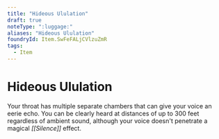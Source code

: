 ```yaml
---
title: "Hideous Ululation"
draft: true
noteType: ":luggage:"
aliases: "Hideous Ululation"
foundryId: Item.SwFeFALjCVlzuZmR
tags:
  - Item
---
```


# Hideous Ululation

Your throat has multiple separate chambers that can give your voice an eerie echo. You can be clearly heard at distances of up to 300 feet regardless of ambient sound, although your voice doesn't penetrate a magical _[[Silence]]_ effect.

